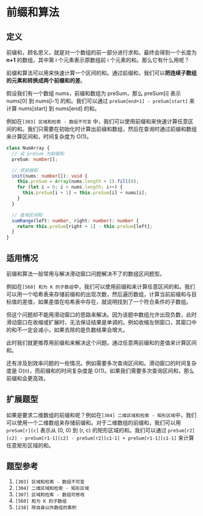 # 前缀和算法

## 定义

前缀和，顾名思义，就是对一个数组的前一部分进行求和。最终会得到一个长度为 **n+1** 的数组，其中第 i 个元素表示原数组前 i 个元素的和。那么它有什么用呢？

前缀和算法可以用来快速计算一个区间的和。通过前缀和，我们可以**把连续子数组的元素和转换成两个前缀和的差**。

假设我们有一个数组 nums，前缀和数组为 preSum，那么 preSum[i] 表示 nums[0] 到 nums[i-1] 的和。我们可以通过 `preSum[end+1] - preSum[start]` 来计算 nums[start] 到 nums[end] 的和。

例如在`[303] 区域和检索 - 数组不可变` 中，我们可以使用前缀和来快速计算任意区间的和。我们只需要在初始化时计算出前缀和数组，然后在查询时通过前缀和数组来计算区间和，时间复杂度为 O(1)。

```typescript
class NumArray {
  // 设 preSum 为前缀和
  preSum: number[];

  // 求前缀和
  init(nums: number[]): void {
    this.preSum = Array(nums.length + 1).fill(0);
    for (let i = 0; i < nums.length; i++) {
      this.preSum[i + 1] = this.preSum[i] + nums[i];
    }
  }

  // 查询区间和
  sumRange(left: number, right: number): number {
    return this.preSum[right + 1] - this.preSum[left];
  }
}
```

## 适用情况

前缀和算法一般常用与解决滑动窗口问题解决不了的数组区间题型。

例如在`[560] 和为 K 的子数组`中，我们可以使用前缀和来计算任意区间的和。我们可以用一个哈希表来存储前缀和的出现次数，然后遍历数组，计算当前前缀和与目标值的差值，如果差值在哈希表中存在，就说明找到了一个符合条件的子数组。

但这个问题却不能用滑动窗口的思路来解决。因为该题中数组允许出现负数，此时滑动窗口在收缩或扩展时，无法保证结果是单调的。例如收缩左侧窗口，其窗口中的和不一定会减小，如果去除的是负数结果会增大。

此时我们就更推荐用前缀和来解决这个问题。通过任意两前缀和的差值来计算区间和。

还有涉及到效率问题的一些情况。例如需要多次查询区间和。滑动窗口的时间复杂度是 O(n)，而前缀和的时间复杂度是 O(1)。如果我们需要多次查询区间和，那么前缀和会更高效。

## 扩展题型

如果是要求二维数组的前缀和呢？例如在`[304] 二维区域和检索 - 矩形区域`中，我们可以使用一个二维数组来存储前缀和。对于二维数组的前缀和，我们可以用 `preSum[r][c]` 表示从 (0, 0) 到 (r, c) 的矩形区域的和。我们可以通过 `preSum[r2][c2] - preSum[r1-1][c2] - preSum[r2][c1-1] + preSum[r1-1][c1-1]` 来计算任意矩形区域的和。

## 题型参考

1. `[303] 区域和检索 - 数组不可变`
2. `[304] 二维区域和检索 - 矩形区域`
3. `[307] 区域和检索 - 数组可修改`
4. `[560] 和为 K 的子数组`
5. `[238] 除自身以外数组的乘积`
